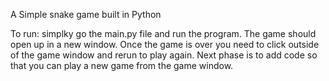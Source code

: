 A Simple snake game built in Python

To run: simplky go the main.py file and run the program. The game should open up in a new window. Once the game is over you need to click outside of the game window and rerun to play again. Next phase is to add code so that you can play a new game from the game window.
